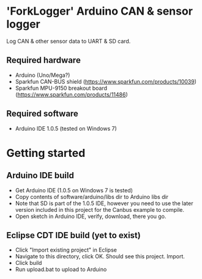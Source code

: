 'ForkLogger' Arduino CAN & sensor logger
====================================================

Log CAN & other sensor data to UART & SD card.

Required hardware
-----------------
- Arduino (Uno/Mega?)
- Sparkfun CAN-BUS shield (https://www.sparkfun.com/products/10039)
- Sparkfun MPU-9150 breakout board (https://www.sparkfun.com/products/11486)

Required software
-----------------
- Arduino IDE 1.0.5 (tested on Windows 7)


Getting started
===================================================

Arduino IDE build
-----------------

- Get Arduino IDE (1.0.5 on Windows 7 is tested)
- Copy contents of software/arduino/libs dir to Arduino libs dir
 - Note that SD is part of the 1.0.5 IDE, however you need to
   use the later version included in this project for the Canbus
   example to compile.
- Open sketch in Arduino IDE, verify, download, there you go.


Eclipse CDT IDE build (yet to exist)
------------------------------------

- Click "Import existing project" in Eclipse
- Navigate to this directory, click OK. Should see this project. Import.
- Click build
- Run upload.bat to upload to Arduino